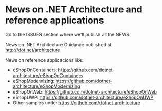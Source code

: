 # News on .NET Architecture and reference applications

Go to the ISSUES section where we'll publish all the NEWS.

News on .NET Architecture Guidance published at http://dot.net/architecture  

News on reference applicacions like:
- eShopOnContainers: https://github.com/dotnet-architecture/eShopOnContainers
- eShopModernizing: https://github.com/dotnet-architecture/eShopModernizing
- eShopOnWeb: https://github.com/dotnet-architecture/eShopOnWeb
- eShopUWP: https://github.com/dotnet-architecture/eShopOnUWP
- Other samples under https://github.com/dotnet-architecture
